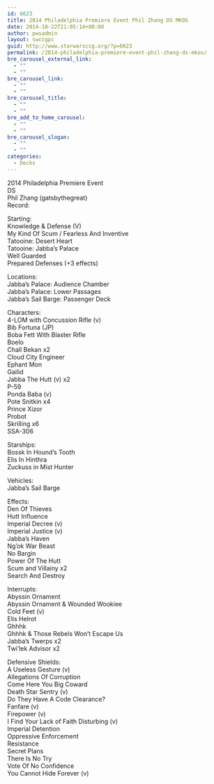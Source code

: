 ```yaml
---
id: 6623
title: 2014 Philadelphia Premiere Event Phil Zhang DS MKOS
date: 2014-10-22T21:05:14+00:00
author: pwsadmin
layout: swccgpc
guid: http://www.starwarsccg.org/?p=6623
permalink: /2014-philadelphia-premiere-event-phil-zhang-ds-mkos/
bre_carousel_external_link:
  - ""
  - ""
bre_carousel_link:
  - ""
  - ""
bre_carousel_title:
  - ""
  - ""
bre_add_to_home_carousel:
  - ""
  - ""
bre_carousel_slogan:
  - ""
  - ""
categories:
  - Decks
---
```

2014 Philadelphia Premiere Event  
DS  
Phil Zhang (gatsbythegreat)  
Record:

Starting:  
Knowledge & Defense (V)  
My Kind Of Scum / Fearless And Inventive  
Tatooine: Desert Heart  
Tatooine: Jabba&#8217;s Palace  
Well Guarded  
Prepared Defenses (+3 effects)

Locations:  
Jabba&#8217;s Palace: Audience Chamber  
Jabba&#8217;s Palace: Lower Passages  
Jabba&#8217;s Sail Barge: Passenger Deck

Characters:  
4-LOM with Concussion Rifle (v)  
Bib Fortuna (JP)  
Boba Fett With Blaster Rifle  
Boelo  
Chall Bekan x2  
Cloud City Engineer  
Ephant Mon  
Gailid  
Jabba The Hutt (v) x2  
P-59  
Ponda Baba (v)  
Pote Snitkin x4  
Prince Xizor  
Probot  
Skrilling x6  
SSA-306

Starships:  
Bossk In Hound&#8217;s Tooth  
Elis In Hinthra  
Zuckuss in Mist Hunter

Vehicles:  
Jabba&#8217;s Sail Barge

Effects:  
Den Of Thieves  
Hutt Influence  
Imperial Decree (v)  
Imperial Justice (v)  
Jabba&#8217;s Haven  
Ng&#8217;ok War Beast  
No Bargin  
Power Of The Hutt  
Scum and Villainy x2  
Search And Destroy

Interrupts:  
Abyssin Ornament  
Abyssin Ornament & Wounded Wookiee  
Cold Feet (v)  
Elis Helrot  
Ghhhk  
Ghhhk & Those Rebels Won&#8217;t Escape Us  
Jabba&#8217;s Twerps x2  
Twi&#8217;lek Advisor x2

Defensive Shields:  
A Useless Gesture (v)  
Allegations Of Corruption  
Come Here You Big Coward  
Death Star Sentry (v)  
Do They Have A Code Clearance?  
Fanfare (v)  
Firepower (v)  
I Find Your Lack of Faith Disturbing (v)  
Imperial Detention  
Oppressive Enforcement  
Resistance  
Secret Plans  
There Is No Try  
Vote Of No Confidence  
You Cannot Hide Forever (v)